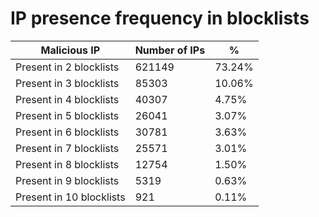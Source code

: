 # IP presence frequency in blocklists
| Malicious IP | Number of IPs | % |
|----|----|----|
| Present in 2 blocklists | 621149 | 73.24% |
| Present in 3 blocklists | 85303 | 10.06% |
| Present in 4 blocklists | 40307 | 4.75% |
| Present in 5 blocklists | 26041 | 3.07% |
| Present in 6 blocklists | 30781 | 3.63% |
| Present in 7 blocklists | 25571 | 3.01% |
| Present in 8 blocklists | 12754 | 1.50% |
| Present in 9 blocklists | 5319 | 0.63% |
| Present in 10 blocklists | 921 | 0.11% |

